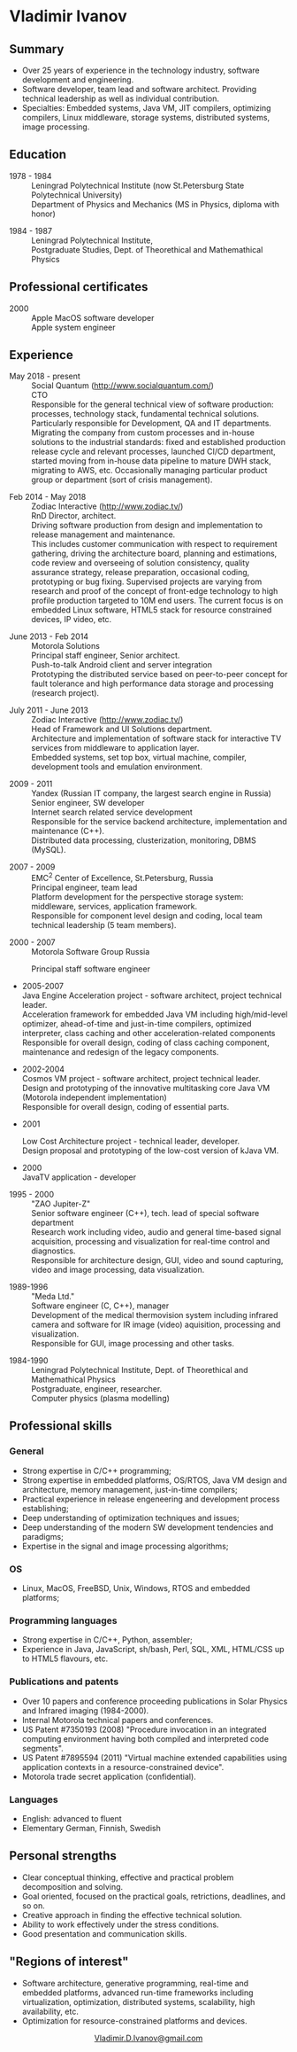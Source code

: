 <html><head><meta http-equiv="Content-Type" content="text/html; charset=UTF-8"></head><body>


<h1>Vladimir Ivanov</h1>
<h2>Summary</h2>
<ul>
<li>Over 25 years of experience in the technology industry, software development and engineering.</li>
<li>Software developer, team lead and software architect. Providing technical leadership as well as individual contribution.</li> 
<li>Specialties: Embedded systems, Java VM, JIT compilers, optimizing 
compilers, Linux middleware, storage systems, distributed systems, image
 processing.</li>
</ul> 

<h2>Education</h2>
<dl><dt>1978 - 1984</dt><dd>
Leningrad Polytechnical Institute (now St.Petersburg State Polytechnical University) <br> 
Department of Physics and Mechanics (MS in Physics, diploma with honor)  
</dd></dl>
<dl><dt>1984 - 1987</dt><dd>
Leningrad Polytechnical Institute, <br>
Postgraduate Studies, Dept. of Theorethical and Mathemathical Physics  
</dd></dl>
<h2>Professional certificates</h2>

<dl><dt>2000</dt><dd>
Apple MacOS software developer <br>
Apple system engineer  
</dd></dl>

<h2>Experience</h2>

<dl><dt>May 2018 - present</dt><dd>
Social Quantum (<a href="http://www.socialquantum.com/ target="_blank">http://www.socialquantum.com/</a>)<br>
CTO<br>
Responsible for the general technical view of software production: processes, technology stack, fundamental technical solutions. Particularly responsible for Development, QA and IT departments. Migrating the company from custom processes and in-house solutions to the industrial standards: fixed and established production release cycle and relevant processes, launched CI/CD department, started moving from in-house data pipeline to mature DWH stack, migrating to AWS, etc. Occasionally managing particular product group or department (sort of crisis management).
</dd></dl>

<dl><dt>Feb 2014 - May 2018</dt><dd>
Zodiac Interactive (<a href="http://www.zodiac.tv/" target="_blank">http://www.zodiac.tv/</a>)<br>
RnD Director, architect.<br>
Driving software production from design and implementation to release management and maintenance.<br>
This includes customer communication with respect to requirement gathering, driving the architecture board, planning and estimations, code review and overseeing of solution consistency, quality assurance strategy, release preparation, occasional coding, prototyping or bug fixing. Supervised projects are varying from research and proof of the concept of front-edge technology to high profile production targeted to 10M end users. The current focus is on embedded Linux software, HTML5 stack for resource constrained devices, IP video, etc.
</dd></dl>

<dl><dt>June 2013 - Feb 2014</dt><dd>
Motorola Solutions<br>
Principal staff engineer, Senior architect.<br>
Push-to-talk Android client and server integration<br>
Prototyping the distributed service based on peer-to-peer concept for fault tolerance and high performance data storage and processing (research project).
</dd></dl>

<dl><dt>July 2011 - June 2013</dt><dd>
Zodiac Interactive (<a href="http://www.zodiac.tv/" target="_blank">http://www.zodiac.tv/</a>)<br>
Head of Framework and UI Solutions department.<br>
Architecture and implementation of software stack for interactive TV services from middleware to application layer.<br>
Embedded systems, set top box, virtual machine, compiler, development tools and emulation environment. 
</dd></dl>

<dl><dt>2009 - 2011</dt><dd>
Yandex (Russian IT company, the largest search engine in Russia)<br>
Senior engineer, SW developer <br>
Internet search related service development<br>
Responsible for the service backend architecture, implementation and maintenance (C++). <br>
Distributed data processing, clusterization, monitoring, DBMS (MySQL).
</dd></dl>

<dl><dt>2007 - 2009</dt><dd>
EMC<sup>2</sup> Center of Excellence, St.Petersburg, Russia <br>
Principal engineer, team lead <br>
Platform development for the perspective storage system: middleware, services, application framework. <br> 
Responsible for component level design and coding, local team technical leadership (5 team members). 
</dd></dl>
<dl><dt>2000 - 2007</dt><dd>
Motorola Software Group Russia <br> 

Principal staff software engineer  
</dd></dl>
<ul><li>2005-2007 <br>
Java Engine Acceleration project - software architect, project technical leader. <br>
Acceleration framework for embedded Java VM including high/mid-level 
optimizer, ahead-of-time and just-in-time compilers, optimized 
interpreter, class caching and other acceleration-related components <br>
Responsible for overall design, coding of class caching component, maintenance and redesign of the legacy components.  
</li></ul><ul><li>2002-2004 <br>
Cosmos VM project - software architect, project technical leader. <br>
Design and prototyping of the innovative multitasking core Java VM (Motorola independent implementation) <br> 
Responsible for overall design, coding of essential parts. 
</li></ul><ul><li>2001 <br>

Low Cost Architecture project - technical leader, developer. <br> 
Design proposal and prototyping of the low-cost version of kJava VM. 
</li></ul><ul><li>2000 <br> 
JavaTV application - developer  
</li></ul><dl><dt>1995 - 2000</dt><dd>
"ZAO Jupiter-Z" <br>
Senior software engineer (C++), tech. lead of special software department <br> 
Research work including video, audio and general time-based signal acquisition, 
processing and visualization for real-time control and diagnostics. <br>
Responsible for architecture design, GUI, video and sound capturing, video and 
image processing, data visualization.  
</dd></dl>

<dl><dt>1989-1996</dt><dd>
"Meda Ltd." <br> 
Software engineer (C, C++), manager <br> 
Development of the medical thermovision system including infrared camera and 
software for IR image (video) aquisition, processing and visualization. <br>  
Responsible for GUI, image processing and other tasks.  
</dd></dl>

<dl><dt>1984-1990</dt><dd>
Leningrad Polytechnical Institute, Dept. of Theorethical and Mathemathical Physics <br>
Postgraduate, engineer, researcher. <br>
Computer physics (plasma modelling) 
        
        
</dd></dl>

<h2>Professional skills</h2>
<h3>General</h3>
<ul><li>Strong expertise in C/C++ programming;
</li><li>Strong expertise in embedded platforms, OS/RTOS, Java VM design and architecture, memory management, just-in-time compilers;  
</li><li>Practical experience in release engeneering and development process establishing;  
</li><li>Deep understanding of optimization techniques and issues;  
</li><li>Deep understanding of the modern SW development tendencies and paradigms;  
</li><li>Expertise in the signal and image processing algorithms;  
</li></ul>

<h3>OS</h3>
<ul><li>Linux, MacOS, FreeBSD, Unix, Windows, RTOS and embedded platforms;  
</li></ul>

<h3>Programming languages</h3>
<ul><li>Strong expertise in C/C++, Python, assembler;  
</li><li>Experience in Java, JavaScript, sh/bash, Perl, SQL, XML, HTML/CSS up to HTML5 flavours, etc.  
</li></ul>

<h3>Publications and patents</h3>
<ul><li>Over 10 papers and conference proceeding publications in Solar Physics and Infrared imaging (1984-2000). 
</li><li>Internal Motorola technical papers and conferences.  
</li><li>US Patent #7350193 (2008) "Procedure invocation in an 
integrated computing environment having both compiled and interpreted 
code segments".
</li><li>US Patent #7895594 (2011) "Virtual machine extended capabilities using application contexts in a resource-constrained device".
</li><li>Motorola trade secret application (confidential).
</li></ul>

<h3>Languages</h3>
<ul><li>English: advanced to fluent
</li><li>Elementary German, Finnish, Swedish

</li></ul><h2>Personal strengths</h2>
<ul><li>Clear conceptual thinking, effective and practical problem decomposition and solving.
</li><li>Goal oriented, focused on the practical goals, retrictions, deadlines, and so on.
</li><li>Creative approach in finding the effective technical solution.  
</li><li>Ability to work effectively under the stress conditions.  
</li><li>Good presentation and communication skills.  
</li></ul>

<h2>"Regions of interest"</h2>
<ul><li>Software architecture, generative programming, real-time and 
embedded platforms, advanced run-time frameworks including 
virtualization, optimization, distributed systems, 
scalability, high availability, etc.  
</li><li>Optimization for resource-constrained platforms and devices.  
</li></ul>
<p style="text-align:center">
<a href="mailto:Vladimir.D.Ivanov@gmail.com" target="_blank">Vladimir.D.Ivanov@gmail.com</a>  
</p>

</body></html>
